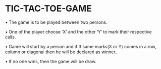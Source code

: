# TIC-TAC-TOE-GAME



• The game is to be played between two persons.


• One of the player choose ‘X’ and the other ‘Y’ to mark their respective cells.


• Game will start by a person and if 3 same marks(X or Y) comes in a row, column or diagonal 
  then he will be declared as winner..


• If no one wins, then the game will be draw.
